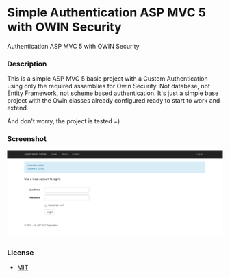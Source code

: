 Simple Authentication ASP MVC 5 with OWIN Security
=====

Authentication ASP MVC 5 with OWIN Security

### Description

This is a simple ASP MVC 5 basic project with a Custom Authentication using only the required assemblies
for Owin Security. Not database, not Entity Framework, not scheme based authentication. It's just a simple base
project with the Owin classes already configured ready to start to work and extend.

And don't worry, the project is tested =)

### Screenshot

![auth-screenshot](AspMvcAuth/Content/images/AuthImage.png)

### License
- [MIT](http://opensource.org/licenses/MIT)


